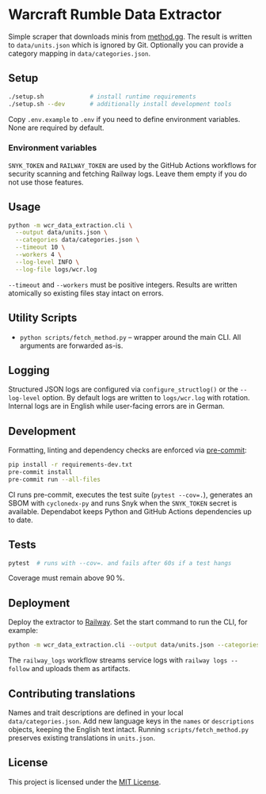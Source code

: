 # Warcraft Rumble Data Extractor

Simple scraper that downloads minis from [method.gg](https://www.method.gg/warcraft-rumble/minis). The result is written to `data/units.json` which is ignored by Git. Optionally you can provide a category mapping in `data/categories.json`.

## Setup

```bash
./setup.sh             # install runtime requirements
./setup.sh --dev       # additionally install development tools
```

Copy `.env.example` to `.env` if you need to define environment variables. None are required by default.

### Environment variables

`SNYK_TOKEN` and `RAILWAY_TOKEN` are used by the GitHub Actions workflows for
security scanning and fetching Railway logs. Leave them empty if you do not use
those features.

## Usage

```bash
python -m wcr_data_extraction.cli \
  --output data/units.json \
  --categories data/categories.json \
  --timeout 10 \
  --workers 4 \
  --log-level INFO \
  --log-file logs/wcr.log
```

`--timeout` and `--workers` must be positive integers. Results are written atomically so existing files stay intact on errors.

## Utility Scripts

- `python scripts/fetch_method.py` – wrapper around the main CLI. All arguments are forwarded as-is.

## Logging

Structured JSON logs are configured via `configure_structlog()` or the `--log-level` option. By default logs are written to `logs/wcr.log` with rotation. Internal logs are in English while user-facing errors are in German.

## Development

Formatting, linting and dependency checks are enforced via [pre-commit](https://pre-commit.com/):

```bash
pip install -r requirements-dev.txt
pre-commit install
pre-commit run --all-files
```

CI runs pre-commit, executes the test suite (`pytest --cov=.`), generates an SBOM with `cyclonedx-py` and runs Snyk when the `SNYK_TOKEN` secret is available. Dependabot keeps Python and GitHub Actions dependencies up to date.

## Tests

```bash
pytest  # runs with --cov=. and fails after 60s if a test hangs
```

Coverage must remain above 90 %.

## Deployment

Deploy the extractor to [Railway](https://railway.app/). Set the start command to run the CLI, for example:

```bash
python -m wcr_data_extraction.cli --output data/units.json --categories data/categories.json
```

The `railway_logs` workflow streams service logs with `railway logs --follow` and uploads them as artifacts.

## Contributing translations

Names and trait descriptions are defined in your local `data/categories.json`. Add new language keys in the `names` or `descriptions` objects, keeping the English text intact. Running `scripts/fetch_method.py` preserves existing translations in `units.json`.

## License

This project is licensed under the [MIT License](LICENSE).
